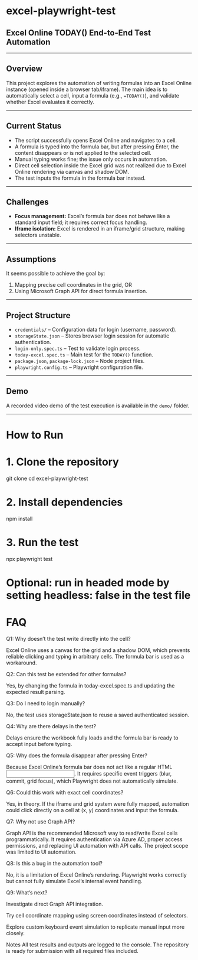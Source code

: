 # excel-playwright-test
## Excel Online TODAY() End-to-End Test Automation

---

## Overview

This project explores the automation of writing formulas into an Excel Online instance (opened inside a browser tab/iframe). The main idea is to automatically select a cell, input a formula (e.g., `=TODAY()`), and validate whether Excel evaluates it correctly.

---

## Current Status

- The script successfully opens Excel Online and navigates to a cell.
- A formula is typed into the formula bar, but after pressing Enter, the content disappears or is not applied to the selected cell.
- Manual typing works fine; the issue only occurs in automation.
- Direct cell selection inside the Excel grid was not realized due to Excel Online rendering via canvas and shadow DOM.
- The test inputs the formula in the formula bar instead.

---

## Challenges

- **Focus management:** Excel’s formula bar does not behave like a standard input field; it requires correct focus handling.
- **Iframe isolation:** Excel is rendered in an iframe/grid structure, making selectors unstable.

---

## Assumptions

It seems possible to achieve the goal by:

1. Mapping precise cell coordinates in the grid, OR
2. Using Microsoft Graph API for direct formula insertion.

---

## Project Structure

- `credentials/` – Configuration data for login (username, password).  
- `storageState.json` – Stores browser login session for automatic authentication.  
- `login-only.spec.ts` – Test to validate login process.  
- `today-excel.spec.ts` – Main test for the `TODAY()` function.  
- `package.json`, `package-lock.json` – Node project files.  
- `playwright.config.ts` – Playwright configuration file.  

---

## Demo

A recorded video demo of the test execution is available in the `demo/` folder.

---

# How to Run

# 1. Clone the repository
git clone <repository-url>
cd excel-playwright-test

# 2. Install dependencies
npm install

# 3. Run the test
npx playwright test

# Optional: run in headed mode by setting headless: false in the test file

# FAQ

Q1: Why doesn’t the test write directly into the cell?

Excel Online uses a canvas for the grid and a shadow DOM, which prevents reliable clicking and typing in arbitrary cells. The formula bar is used as a workaround.

Q2: Can this test be extended for other formulas?

Yes, by changing the formula in today-excel.spec.ts and updating the expected result parsing.

Q3: Do I need to login manually?

No, the test uses storageState.json to reuse a saved authenticated session.

Q4: Why are there delays in the test?

Delays ensure the workbook fully loads and the formula bar is ready to accept input before typing.

Q5: Why does the formula disappear after pressing Enter?

Because Excel Online’s formula bar does not act like a regular HTML <input>. It requires specific event triggers (blur, commit, grid focus), which Playwright does not automatically simulate.

Q6: Could this work with exact cell coordinates?

Yes, in theory. If the iframe and grid system were fully mapped, automation could click directly on a cell at (x, y) coordinates and input the formula.

Q7: Why not use Graph API?

Graph API is the recommended Microsoft way to read/write Excel cells programmatically. It requires authentication via Azure AD, proper access permissions, and replacing UI automation with API calls. The project scope was limited to UI automation.

Q8: Is this a bug in the automation tool?

No, it is a limitation of Excel Online’s rendering. Playwright works correctly but cannot fully simulate Excel’s internal event handling.

Q9: What’s next?

Investigate direct Graph API integration.

Try cell coordinate mapping using screen coordinates instead of selectors.

Explore custom keyboard event simulation to replicate manual input more closely.

Notes
All test results and outputs are logged to the console.
The repository is ready for submission with all required files included.
